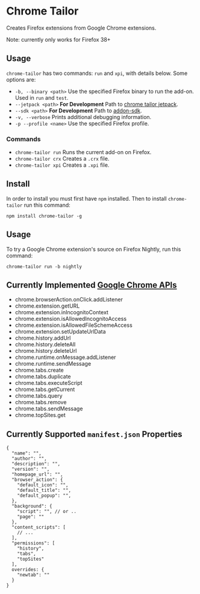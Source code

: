 # Chrome Tailor

Creates Firefox extensions from Google Chrome extensions.

Note: currently only works for Firefox 38+


## Usage

`chrome-tailor` has two commands: `run` and `xpi`, with details below. Some options are:

* `-b, --binary <path>` Use the specified Firefox binary to run the add-on. Used in `run` and `test`.
* `--jetpack <path>` **For Development** Path to [chrome tailor jetpack][chrome-tailor-jetpack].
* `--sdk <path>` **For Development** Path to [addon-sdk][addon-sdk].
* `-v, --verbose` Prints additional debugging information.
* `-p --profile <name>` Use the specified Firefox profile.


### Commands

* `chrome-tailor run` Runs the current add-on on Firefox.
* `chrome-tailor crx` Creates a `.crx` file.
* `chrome-tailor xpi` Creates a `.xpi` file.


## Install

In order to install you must first have `npm` installed.  Then to install `chrome-tailor` run this command:

    npm install chrome-tailor -g


## Usage

To try a Google Chrome extension's source on Firefox Nightly, run this command:

    chrome-tailor run -b nightly


## Currently Implemented [Google Chrome APIs][GCAPIs]

* chrome.browserAction.onClick.addListener
* chrome.extension.getURL
* chrome.extension.inIncognitoContext
* chrome.extension.isAllowedIncognitoAccess
* chrome.extension.isAllowedFileSchemeAccess
* chrome.extension.setUpdateUrlData
* chrome.history.addUrl
* chrome.history.deleteAll
* chrome.history.deleteUrl
* chrome.runtime.onMessage.addListener
* chrome.runtime.sendMessage
* chrome.tabs.create
* chrome.tabs.duplicate
* chrome.tabs.executeScript
* chrome.tabs.getCurrent
* chrome.tabs.query
* chrome.tabs.remove
* chrome.tabs.sendMessage
* chrome.topSites.get


## Currently Supported `manifest.json` Properties

    {
      "name": "",
      "author": "",
      "description": "",
      "version": "",
      "homepage_url": "",
      "browser_action": {
        "default_icon": "",
        "default_title": "",
        "default_popup": "",
      },
      "background": {
        "script": "", // or ..
        "page": ""
      },
      "content_scripts": [
        // ...
      ],
      "permissions": [
        "history",
        "tabs",
        "topSites"
      ],
      overrides: {
        "newtab": ""
      }
    }


[GCAPIs]:https://developer.chrome.com/extensions/api_index
[chrome-tailor-jetpack]:https://github.com/jetpack-labs/chrome-tailor-jetpack
[addon-sdk]:https://github.com/mozilla/addon-sdk
